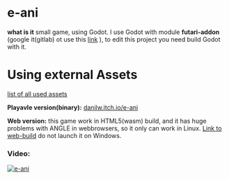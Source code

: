 # e-ani

**what is it** small game, using Godot. I use Godot with module **futari-addon** (google it(gitlab) ot use this [link](https://gitlab.com/polymorphcool/futari-addon) ), to edit this project you need build Godot with it.

# Using external Assets

[list of all used assets](https://github.com/danilw/e-ani/blob/master/USED_ASSETS_LINKS.md)

**Playavle version(binary):** [danilw.itch.io/e-ani](https://danilw.itch.io/e-ani)

**Web version:** this game work in HTML5(wasm) build, and it has huge problems with ANGLE in webbrowsers, so it only can work in Linux. [Link to web-build](https://danilw.itch.io/e-ani-webgl?password=doit) do not launch it on  Windows.

### Video:

[![e-ani]()](https://youtu.be/0jKyTBFrpjU)
